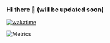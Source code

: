 ### Hi there 👋 (will be updated soon)

[![wakatime](https://wakatime.com/badge/user/cf42b183-0819-4213-a36e-c7fe2ff1831c.svg)](https://wakatime.com/@cf42b183-0819-4213-a36e-c7fe2ff1831c)

![Metrics](https://metrics.lecoq.io/smol-loli?template=classic&base.indepth=true&isocalendar=1&languages=1&introduction=1&people=1&achievements=1&wakatime=1&fortune=1&lines=1&base=header%2C%20activity%2C%20community%2C%20repositories%2C%20metadata&base.indepth=true&base.hireable=false&base.skip=false&isocalendar=false&isocalendar.duration=full-year&languages=false&languages.limit=8&languages.threshold=0%25&languages.other=false&languages.colors=github&languages.sections=most-used&languages.details=bytes-size%2C%20percentage&languages.indepth=false&languages.analysis.timeout=15&languages.analysis.timeout.repositories=7.5&languages.categories=markup%2C%20programming&languages.recent.categories=markup%2C%20programming&languages.recent.load=300&languages.recent.days=14&lines=false&lines.sections=base&lines.repositories.limit=4&lines.history.limit=1&people=false&people.limit=20&people.identicons=false&people.identicons.hide=false&people.size=32&people.types=followers%2C%20following&people.shuffle=false&introduction=false&introduction.title=true&achievements=false&achievements.threshold=X&achievements.secrets=true&achievements.display=compact&achievements.limit=0&wakatime=false&wakatime.url=https%3A%2F%2Fwakatime.com&wakatime.user=current&wakatime.sections=time%2C%20projects%2C%20projects-graphs%2C%20languages%2C%20languages-graphs%2C%20editors%2C%20os&wakatime.days=7&wakatime.limit=5&wakatime.languages.other=false&wakatime.repositories.visibility=all&fortune=false&config.timezone=Europe%2FBerlin)

<!-- <img align="center" src="/github-metrics.svg" alt="Metrics" width="400">

<!--
**smol-loli/smol-loli** is a ✨ _special_ ✨ repository because its `README.md` (this file) appears on your GitHub profile.

Here are some ideas to get you started:

- 🔭 I’m currently working on ...
- 🌱 I’m currently learning ...
- 👯 I’m looking to collaborate on ...
- 🤔 I’m looking for help with ...
- 💬 Ask me about ...
- 📫 How to reach me: ...
- 😄 Pronouns: ...
- ⚡ Fun fact: ...
-->
